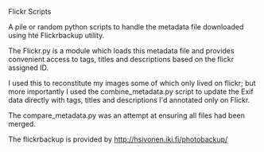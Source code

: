 Flickr Scripts

A pile or random python scripts to handle the metadata file downloaded using hte Flickrbackup utility. 

The Flickr.py is a module which loads this metadata file and provides convenient access to tags, titles and descriptions based on the flickr assigned ID. 

I used this to reconstitute my images some of which only lived on flickr; but more importantly I used the combine_metadata.py script to update the Exif data directly with tags, titles and descriptions I'd annotated only on Flickr. 

The compare_metadata.py was an attempt at ensuring all files had been merged. 

The flickrbackup is provided by http://hsivonen.iki.fi/photobackup/
